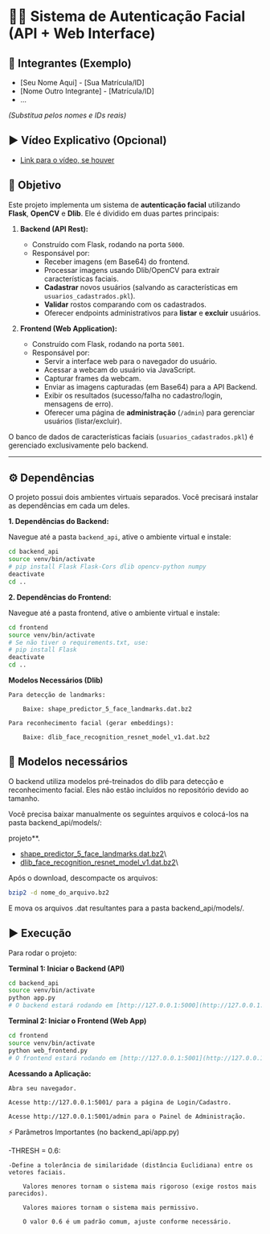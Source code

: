 # 🧑‍💻 Sistema de Autenticação Facial (API + Web Interface)

## 📌 Integrantes (Exemplo)

- [Seu Nome Aqui] - [Sua Matrícula/ID]
- [Nome Outro Integrante] - [Matrícula/ID]
- ...

*(Substitua pelos nomes e IDs reais)*

## ▶️ Vídeo Explicativo (Opcional)

- [Link para o vídeo, se houver](https://...)

## 📌 Objetivo

Este projeto implementa um sistema de **autenticação facial** utilizando **Flask**, **OpenCV** e **Dlib**. Ele é dividido em duas partes principais:

1.  **Backend (API Rest):**
    * Construído com Flask, rodando na porta `5000`.
    * Responsável por:
        * Receber imagens (em Base64) do frontend.
        * Processar imagens usando Dlib/OpenCV para extrair características faciais.
        * **Cadastrar** novos usuários (salvando as características em `usuarios_cadastrados.pkl`).
        * **Validar** rostos comparando com os cadastrados.
        * Oferecer endpoints administrativos para **listar** e **excluir** usuários.

2.  **Frontend (Web Application):**
    * Construído com Flask, rodando na porta `5001`.
    * Responsável por:
        * Servir a interface web para o navegador do usuário.
        * Acessar a webcam do usuário via JavaScript.
        * Capturar frames da webcam.
        * Enviar as imagens capturadas (em Base64) para a API Backend.
        * Exibir os resultados (sucesso/falha no cadastro/login, mensagens de erro).
        * Oferecer uma página de **administração** (`/admin`) para gerenciar usuários (listar/excluir).

O banco de dados de características faciais (`usuarios_cadastrados.pkl`) é gerenciado exclusivamente pelo backend.

---

## ⚙️ Dependências

O projeto possui dois ambientes virtuais separados. Você precisará instalar as dependências em cada um deles.

**1. Dependências do Backend:**

Navegue até a pasta `backend_api`, ative o ambiente virtual e instale:

```bash
cd backend_api
source venv/bin/activate
# pip install Flask Flask-Cors dlib opencv-python numpy
deactivate
cd ..
```

**2. Dependências do Frontend:**

Navegue até a pasta frontend, ative o ambiente virtual e instale:

```bash
cd frontend
source venv/bin/activate
# Se não tiver o requirements.txt, use:
# pip install Flask
deactivate
cd ..
```

**Modelos Necessários (Dlib)**



    Para detecção de landmarks:

        Baixe: shape_predictor_5_face_landmarks.dat.bz2

    Para reconhecimento facial (gerar embeddings):

        Baixe: dlib_face_recognition_resnet_model_v1.dat.bz2

## 🔹 Modelos necessários

O backend utiliza modelos pré-treinados do dlib para detecção e reconhecimento facial. Eles não estão incluídos no repositório devido ao tamanho.

Você precisa baixar manualmente os seguintes arquivos e colocá-los na pasta backend_api/models/:

projeto**.

-   [shape_predictor_5\_face_landmarks.dat.bz2](http://dlib.net/files/shape_predictor_5_face_landmarks.dat.bz2)\
-   [dlib_face_recognition_resnet_model_v1.dat.bz2](http://dlib.net/files/dlib_face_recognition_resnet_model_v1.dat.bz2)\

Após o download, descompacte os arquivos:

``` bash
bzip2 -d nome_do_arquivo.bz2
```
E mova os arquivos .dat resultantes para a pasta backend_api/models/.

## ▶️ Execução

Para rodar o projeto:

**Terminal 1: Iniciar o Backend (API)**

```bash
cd backend_api
source venv/bin/activate
python app.py
# O backend estará rodando em [http://127.0.0.1:5000](http://127.0.0.1:5000)
```

**Terminal 2: Iniciar o Frontend (Web App)**

```bash
cd frontend
source venv/bin/activate
python web_frontend.py
# O frontend estará rodando em [http://127.0.0.1:5001](http://127.0.0.1:5001)
```

**Acessando a Aplicação:**

    Abra seu navegador.

    Acesse http://127.0.0.1:5001/ para a página de Login/Cadastro.

    Acesse http://127.0.0.1:5001/admin para o Painel de Administração.



⚡ Parâmetros Importantes (no backend_api/app.py)

  -THRESH = 0.6:

    -Define a tolerância de similaridade (distância Euclidiana) entre os vetores faciais.

        Valores menores tornam o sistema mais rigoroso (exige rostos mais parecidos).

        Valores maiores tornam o sistema mais permissivo.

        O valor 0.6 é um padrão comum, ajuste conforme necessário.
        

